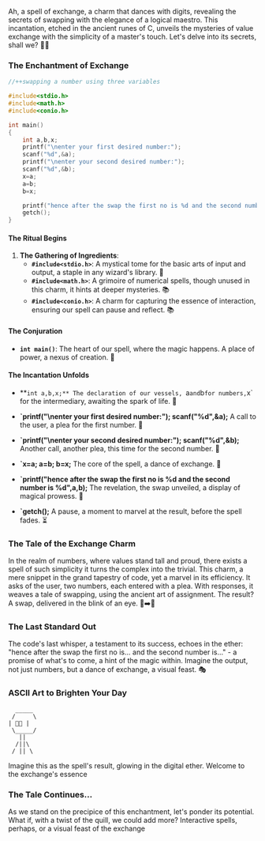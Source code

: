Ah, a spell of exchange, a charm that dances with digits, revealing the secrets of swapping with the elegance of a logical maestro. This incantation, etched in the ancient runes of C, unveils the mysteries of value exchange with the simplicity of a master's touch. Let's delve into its secrets, shall we? 📜✨

### The Enchantment of Exchange

```c
//++swapping a number using three variables

#include<stdio.h>
#include<math.h>
#include<conio.h>

int main()
{
    int a,b,x;
    printf("\nenter your first desired number:");
    scanf("%d",&a);
    printf("\nenter your second desired number:");
    scanf("%d",&b);
    x=a;
    a=b;
    b=x;

    printf("hence after the swap the first no is %d and the second number is %d",a,b);
    getch();
}
```

#### The Ritual Begins

1. **The Gathering of Ingredients**:
   - **`#include<stdio.h>`**: A mystical tome for the basic arts of input and output, a staple in any wizard's library. 📖
   - **`#include<math.h>`**: A grimoire of numerical spells, though unused in this charm, it hints at deeper mysteries. 📚
   - **`#include<conio.h>`**: A charm for capturing the essence of interaction, ensuring our spell can pause and reflect. 📚

#### The Conjuration

- **`int main()`**: The heart of our spell, where the magic happens. A place of power, a nexus of creation. 🌟

#### The Incantation Unfolds

- **`int a,b,x;** The declaration of our vessels, `a` and `b` for numbers, `x` for the intermediary, awaiting the spark of life. 🧪

- **`printf("\nenter your first desired number:"); scanf("%d",&a);** A call to the user, a plea for the first number. 📢
- **`printf("\nenter your second desired number:"); scanf("%d",&b);** Another call, another plea, this time for the second number. 📢
- **`x=a; a=b; b=x;** The core of the spell, a dance of exchange. 🔄
- **`printf("hence after the swap the first no is %d and the second number is %d",a,b);** The revelation, the swap unveiled, a display of magical prowess. 📣
- **`getch();** A pause, a moment to marvel at the result, before the spell fades. ⏳

### The Tale of the Exchange Charm

In the realm of numbers, where values stand tall and proud, there exists a spell of such simplicity it turns the complex into the trivial. This charm, a mere snippet in the grand tapestry of code, yet a marvel in its efficiency. It asks of the user, two numbers, each entered with a plea. With responses, it weaves a tale of swapping, using the ancient art of assignment. The result? A swap, delivered in the blink of an eye. 🐌➡️🚀

### The Last Standard Out

The code's last whisper, a testament to its success, echoes in the ether: "hence after the swap the first no is... and the second number is..." - a promise of what's to come, a hint of the magic within. Imagine the output, not just numbers, but a dance of exchange, a visual feast. 🎭

### ASCII Art to Brighten Your Day
```
  _____
 /     \
| 📏📢 |
 \_____/
   ||
  /||\
 / || \
```
Imagine this as the spell's result, glowing in the digital ether. Welcome to the exchange's essence

### The Tale Continues...

As we stand on the precipice of this enchantment, let's ponder its potential. What if, with a twist of the quill, we could add more? Interactive spells, perhaps, or a visual feast of the exchange